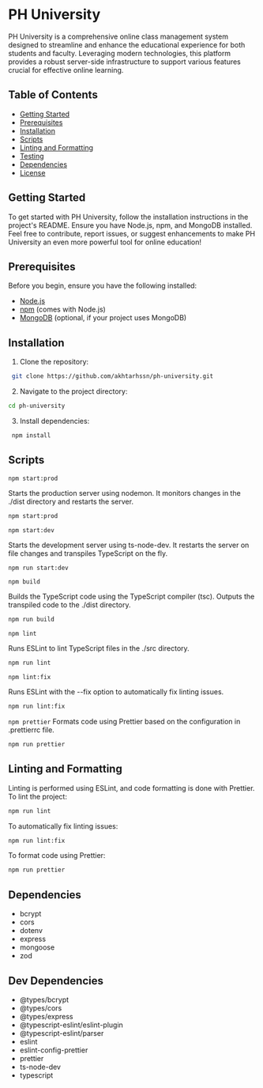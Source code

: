 # PH University

PH University is a comprehensive online class management system designed to streamline and enhance the educational experience for both students and faculty. Leveraging modern technologies, this platform provides a robust server-side infrastructure to support various features crucial for effective online learning.

## Table of Contents

- [Getting Started](#getting-started)
- [Prerequisites](#prerequisites)
- [Installation](#installation)
- [Scripts](#scripts)
- [Linting and Formatting](#linting-and-formatting)
- [Testing](#testing)
- [Dependencies](#dependencies)
- [License](#license)

## Getting Started

To get started with PH University, follow the installation instructions in the project's README. Ensure you have Node.js, npm, and MongoDB installed.
Feel free to contribute, report issues, or suggest enhancements to make PH University an even more powerful tool for online education!

## Prerequisites

Before you begin, ensure you have the following installed:

- [Node.js](https://nodejs.org/)
- [npm](https://www.npmjs.com/) (comes with Node.js)
- [MongoDB](https://www.mongodb.com/) (optional, if your project uses MongoDB)

## Installation

1. Clone the repository:

```bash
 git clone https://github.com/akhtarhssn/ph-university.git
```

2. Navigate to the project directory:

```bash
cd ph-university
```

3. Install dependencies:

```bash
 npm install
```

## Scripts

`npm start:prod`

Starts the production server using nodemon. It monitors changes in the ./dist directory and restarts the server.

```bash
npm start:prod
```

`npm start:dev`

Starts the development server using ts-node-dev. It restarts the server on file changes and transpiles TypeScript on the fly.

```bash
npm run start:dev
```

`npm build`

Builds the TypeScript code using the TypeScript compiler (tsc). Outputs the transpiled code to the ./dist directory.

```bash
npm run build
```

`npm lint`

Runs ESLint to lint TypeScript files in the ./src directory.

```bash
npm run lint
```

`npm lint:fix`

Runs ESLint with the --fix option to automatically fix linting issues.

```bash
npm run lint:fix
```

`npm prettier`
Formats code using Prettier based on the configuration in .prettierrc file.

```bash
npm run prettier
```

## Linting and Formatting

Linting is performed using ESLint, and code formatting is done with Prettier. To lint the project:

```bash
npm run lint
```

To automatically fix linting issues:

```bash
npm run lint:fix
```

To format code using Prettier:

```bash
npm run prettier
```

## Dependencies

- bcrypt
- cors
- dotenv
- express
- mongoose
- zod

## Dev Dependencies

- @types/bcrypt
- @types/cors
- @types/express
- @typescript-eslint/eslint-plugin
- @typescript-eslint/parser
- eslint
- eslint-config-prettier
- prettier
- ts-node-dev
- typescript
